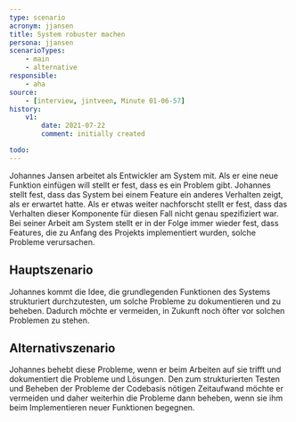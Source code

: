 ```yaml
---
type: scenario
acronym: jjansen
title: System robuster machen
persona: jjansen
scenarioTypes:
    - main
    - alternative
responsible: 
    - aha
source: 
    - [interview, jintveen, Minute 01-06-57]
history:
    v1:
        date: 2021-07-22
        comment: initially created

todo:
---
```


Johannes Jansen arbeitet als Entwickler am System mit. Als er eine neue Funktion einfügen will stellt er fest, dass es ein Problem gibt.
Johannes stellt fest, dass das System bei einem Feature ein anderes Verhalten zeigt, als er erwartet hatte.
Als er etwas weiter nachforscht stellt er fest, dass das Verhalten dieser Komponente für diesen Fall nicht genau spezifiziert war.
Bei seiner Arbeit am System stellt er in der Folge immer wieder fest, dass Features, die zu Anfang des Projekts implementiert wurden, solche Probleme verursachen.

## Hauptszenario 
Johannes kommt die Idee, die grundlegenden Funktionen des Systems strukturiert durchzutesten, um solche Probleme zu
dokumentieren und zu beheben. Dadurch möchte er vermeiden, in Zukunft noch öfter vor solchen Problemen zu stehen.

## Alternativszenario
Johannes behebt diese Probleme, wenn er beim Arbeiten auf sie trifft und dokumentiert die Probleme und Lösungen.
Den zum strukturierten Testen und Beheben der Probleme der Codebasis nötigen Zeitaufwand möchte er vermeiden und daher
weiterhin die Probleme dann beheben, wenn sie ihm beim Implementieren neuer Funktionen begegnen.